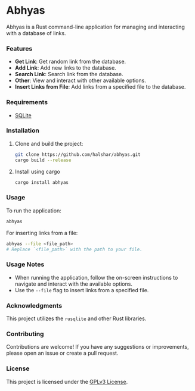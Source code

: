 # Abhyas

Abhyas is a Rust command-line application for managing and interacting with a database of links.

### Features

- **Get Link**: Get random link from the database.
- **Add Link**: Add new links to the database.
- **Search Link**: Search link from the database.
- **Other**: View and interact with other available options.
- **Insert Links from File**: Add links from a specified file to the database.

### Requirements

- [SQLite](https://www.sqlite.org/index.html)

### Installation

1. Clone and build the project:
   ```sh
   git clone https://github.com/halshar/abhyas.git
   cargo build --release
   ```
2. Install using cargo

   ```sh
   cargo install abhyas
   ```

### Usage

To run the application:

```bash
abhyas
```

For inserting links from a file:

```bash
abhyas --file <file_path>
# Replace `<file_path>` with the path to your file.
```

### Usage Notes

- When running the application, follow the on-screen instructions to navigate and interact with the available options.
- Use the `--file` flag to insert links from a specified file.

### Acknowledgments

This project utilizes the `rusqlite` and other Rust libraries.

### Contributing

Contributions are welcome! If you have any suggestions or improvements, please open an issue or create a pull request.

### License

This project is licensed under the [GPLv3 License](./LICENSE).
